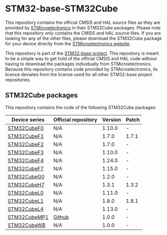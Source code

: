# STM32-base-STM32Cube

This repository contains the official CMSIS and HAL source files as they are provided by [STMicroelectronics](https://www.st.com) in their STM32Cube packages. Please note that this repository _only_ contains the CMSIS and HAL source files. If you are looking for any of the other files, please download the STM32Cube package for your device directly from the [STMicroelectronics website](https://www.st.com/en/embedded-software/stm32cube-mcu-packages.html).

This repository is part of the [STM32-base project](https://github.com/STM32-base). This repository is meant to be a simple way to get hold of the official CMSIS and HAL code without having to download the packages individually from STMicroelectronics. Because this repository contains code provided by STMicroelectronics, its licence deviates from the license used for all other STM32-base project repositories.

## STM32Cube packages

This repository contains the code of the following STM32Cube packages:

| Device series                                                             | Official repository | Version | Patch |
| ------------------------------------------------------------------------- | ------------------- | :------ | :---- |
| [STM32CubeF0](https://www.st.com/en/embedded-software/stm32cubef0.html)   |                 N/A |  1.10.0 |     - |
| [STM32CubeF1](https://www.st.com/en/embedded-software/stm32cubef1.html)   |                 N/A |   1.7.0 | 1.7.1 |
| [STM32CubeF2](https://www.st.com/en/embedded-software/stm32cubef2.html)   |                 N/A |   1.7.0 |     - |
| [STM32CubeF3](https://www.st.com/en/embedded-software/stm32cubef3.html)   |                 N/A |  1.10.0 |     - |
| [STM32CubeF4](https://www.st.com/en/embedded-software/stm32cubef4.html)   |                 N/A |  1.24.0 |     - |
| [STM32CubeF7](https://www.st.com/en/embedded-software/stm32cubef7.html)   |                 N/A |  1.15.0 |     - |
| [STM32CubeG0](https://www.st.com/en/embedded-software/stm32cubeg0.html)   |                 N/A |   1.2.0 |     - |
| [STM32CubeH7](https://www.st.com/en/embedded-software/stm32cubeh7.html)   |                 N/A |   1.3.1 | 1.3.2 |
| [STM32CubeL0](https://www.st.com/en/embedded-software/stm32cubel0.html)   |                 N/A |  1.11.0 |     - |
| [STM32CubeL1](https://www.st.com/en/embedded-software/stm32cubel1.html)   |                 N/A |   1.8.0 | 1.8.1 |
| [STM32CubeL4](https://www.st.com/en/embedded-software/stm32cubel4.html)   |                 N/A |  1.13.0 |     - |
| [STM32CubeMP1](https://www.st.com/en/embedded-software/stm32cubemp1.html) | [Github](https://github.com/STMicroelectronics/STM32CubeMP1) |   1.0.0 |     - |
| [STM32CubeWB](https://www.st.com/en/embedded-software/stm32cubewb.html)   |                 N/A |  1.0.0 |     - |
